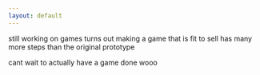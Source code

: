 ```yaml
---
layout: default
---
```


still working on games
turns out making a game that is fit to sell has many more steps than the original prototype

cant wait to actually have a game done wooo